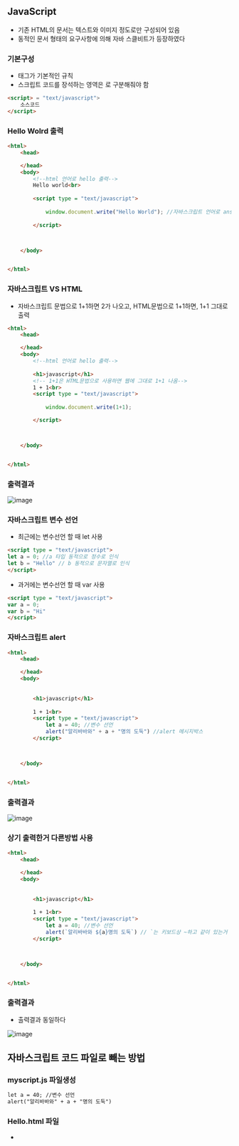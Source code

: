## JavaScript
- 기존 HTML의 문서는 텍스트와 이미지 정도로만 구성되어 있음
- 동적인 문서 형태의 요구사항에 의해 자바 스클비트가 등장하였다

### 기본구성
- <script></script> 태그가 기본적인 규칙
- 스크립트 코드를 장석하는 영역은 <script></script>로 구분해줘야 함

```html
<script> = "text/javascript">
    소스코드
</script>
```

### Hello Wolrd 출력
```html
<html>
    <head>

    </head>
    <body>
        <!--html 언어로 hello 출력-->
        Hello world<br>
      
        <script type = "text/javascript">
            
            window.document.write("Hello World"); //자바스크립트 언어로 answk 출력
            
        </script>



    </body>


</html>
```

### 자바스크립트 VS HTML
- 자바스크립트 문법으로 1+1하면 2가 나오고, HTML문법으로 1+1하면, 1+1 그대로 출력
 
```html
<html>
    <head>

    </head>
    <body>
        <!--html 언어로 hello 출력-->
        
        <h1>javascript</h1>
        <!-- 1+1은 HTML문법으로 사용하면 웹에 그대로 1+1 나옴-->
        1 + 1<br>
        <script type = "text/javascript">
            
            window.document.write(1+1); 

        </script>



    </body>


</html>
```

### 출력결과
![image](https://user-images.githubusercontent.com/82345970/164352853-6e02d4bd-4fc9-403b-8223-722460d1046d.png)

### 자바스크립트 변수 선언

- 최근에는 변수선언 할 때 let 사용
```html
<script type = "text/javascript">
let a = 0; //a 타입 동적으로 정수로 인식
let b = "Hello" // b 동적으로 문자열로 인식
</script>  
```

- 과거에는 변수선언 할 때 var 사용
```html
<script type = "text/javascript">
var a = 0;
var b = "Hi"
</script>  
```

### 자바스크립트 alert
```html
<html>
    <head>

    </head>
    <body>
        
        
        <h1>javascript</h1>
        
        1 + 1<br>
        <script type = "text/javascript">
            let a = 40; //변수 선언
            alert("알리바바와" + a + "명의 도둑") //alert 메시지박스 
        </script>



    </body>


</html>
```
### 출력결과
![image](https://user-images.githubusercontent.com/82345970/164353860-c4ef2d45-800c-40e8-967a-c659f2b7af4b.png)

### 상기 출력한거 다른방법 사용
```html
<html>
    <head>

    </head>
    <body>
        
        
        <h1>javascript</h1>
        
        1 + 1<br>
        <script type = "text/javascript">
            let a = 40; //변수 선언
            alert(`알리바바와 ${a}명의 도둑`) // `는 키보드상 ~하고 같이 있는거 `backtick이라고 함
        </script>



    </body>


</html>
```
### 출력결과
- 출력결과 동일하다
 
 ![image](https://user-images.githubusercontent.com/82345970/164355092-8d096056-a082-4ecd-aa3d-da9ae05f5c63.png)

## 자바스크립트 코드 파일로 빼는 방법

### myscript.js 파일생성

```html
let a = 40; //변수 선언
alert("알리바바와" + a + "명의 도둑") 
```
### Hello.html 파일
- <script type = "text/javascript" src = "myscript.js"> 
- 가독성 및 보안에 Good
    
```html
<html>
    <head>
        <meta charset="utf-8">
    </head>
    <body>
        
        
                  
        <script type = "text/javascript" src = "myscript.js"> //파일을 빼줌      
        </script>
    </body>
</html>
```

### 개발자모드(F12)활용
- 개발자모드 -> console 들어가면 자바스크립트 언어로 인식
- . 누르면 함수도 나옴

### 변수선언 예제
- 출력방법, 개행방법
    
```html
<html>
    <head>
        <meta charset="utf-8">
    </head>
    <body>        
        
                 
        <script type = "text/javascript">
            let name = "김 진";
            let age = "20";
            document.write("이름 : " +name + "<br>");  //개행하는법    
            document.write("나이 : " +age);  //출력하는법  

        </script>

    </body>


</html>
```
### 출력결과
    ![image](https://user-images.githubusercontent.com/82345970/164358917-69c2b6e3-24fb-4509-9d4f-70b85676330a.png)

    
### 자료형 예제
- 정수, 실수 사칙연산
    
```html
    <html>
    <head>
        <meta charset="utf-8">
    </head>
    <body>        
        
                
        <script type = "text/javascript">
            let a = 10;
            let b = 20;
            let c = 0.3;
            let d = 0.2;

            document.write(a + b + "<br>" );
            document.write(a - b + "<br>" );
            document.write(c * d + "<br>" );
            document.write(c / d + "<br>" );

        </script>

    </body>


</html>
```
    
### 출력결과
![image](https://user-images.githubusercontent.com/82345970/164358319-f5d611ad-60ac-46f9-b97a-084eb7cb9f30.png)
    
### 자료형 예제
- 문자열    

```html
    <html>
    <head>
        <meta charset="utf-8">
    </head>
    <body>        
        
                
        <script type = "text/javascript">
            let name = "JinKim"
            let address = "suwon"

            document.writeln("name : " +name + "<br>");
            document.writeln("address : " +address);
        </script>

    </body>


</html>
```
### 자료형 예제
- boolean
    
```html
    <html>
    <head>
        <meta charset="utf-8">
    </head>
    <body>        
        
                 
        <script type = "text/javascript">
            let single = false;
            let male = true;

            document.write("single : " +single + "<br>");
            document.write("male : " +male);
        </script>

    </body>


</html>
```
### 출력결과
![image](https://user-images.githubusercontent.com/82345970/164359249-324f1772-6478-48da-a9c7-79bf6c596360.png)

### 자료형 예제
- Null 형    

```html
    <html>
    <head>
        <meta charset="utf-8">
    </head>
    <body>        
        
                 
        <script type = "text/javascript">
            let a = null;
            document.write("문자형 : " +(a) + "<br>");
            document.write("숫자형 : " +(7 + a) + "<br>");
        </script>

    </body>


</html>
```
### 출력결과    
- 문자형, 숫자형일때 출력결과 비교    
- 문자형일때 null로 인식, 숫자형일때는 0으로 인식
    
![image](https://user-images.githubusercontent.com/82345970/164359708-2e6d7530-5a0b-4580-8a08-dd3be73f0c86.png)


### 조건문(if) 

```html
<html>
    <head>
        <meta charset="utf-8">
    </head>
    <body>        
        
                 
        <script type = "text/javascript">
            
            let a = prompt("input","0"); //0자리에는 디폴트값 적어주기

            if(a > 0)
            {
                document.write("a는 0보다 크다" + "<br>");
            }
            else
            {
                document.write("a는 0보다 같거나 작다" + "<br>");
            }

        </script>

    </body>


</html>
```
    
### 입력함수
```html
let a =prompt("input","0") // input자리 -> 문장, 0자리 -> 디폴트값 설정
```
### 출력결과
![image](https://user-images.githubusercontent.com/82345970/164362432-27b2fc9d-50eb-412a-87f4-54399e25a647.png)
    
### 조건문(if ~ else if)
```html
<html>
    <head>
        <meta charset="utf-8">
    </head>
    <body>        
        
                 
        <script type = "text/javascript">
            
            let a = prompt("점수입력","0");

            if(a >=90 && a <= 100)
            {
                document.write("A입니다")
            }
            else if(a >=80 && a <=89)
            {
                document.write("B입니다")
            }
            else if(a >=70 && a <=79)
            {
                document.write("C입니다")
            }
            else if(a >=60 &0& a <=69)
            {
                document.write("D입니다")
            }
            else if(a >=0 &0& a <=59)
            {
                document.write("F입니다")
            }                          
            else
            {
                document.write("범위 벗어났습니다")
            }
        </script>

    </body>


</html>
```
### CSS 선택자 접근
- 단일 요소 접근 : (#id);
- 복수 요소 접근 : (.class-name);
            
### 조건문 예제
- CSS 선택자 접근 활용
- 토글(스위치)로 사용한 배경색 변경
```html
<html>
    <head>
        <meta charset="utf-8">
    </head>
    <body>
        
        
        <h1>배경색으로 변경합니다.</h1>
        <!--onclick 이벤트 처리기-->
        <input type = "button" value = "red" id = "bgc" onclick="
            if(document.querySelector('#bgc').value == 'red') // = button을 가리킴
            {
                //button을 클릭했을 때 red라고 써있으면 백그라운드컬러 blue로
                document.querySelector('body').style.backgroundColor = 'blue';
                document.querySelector('body').style.color = 'white';
                document.querySelector('#bgc').value = 'blue'
            }
            else
            {
                document.querySelector('body').style.backgroundColor = 'red';
                document.querySelector('body').style.color = 'white';
                document.querySelector('#bgc').value = 'red'
            }
        ">    
    </body>


</html>
```
### 출력결과
- 버튼 클릭시 배경색 변경
   
![image](https://user-images.githubusercontent.com/82345970/164371763-5cb1c3d7-90b2-4f85-85f3-316fc7ce6c4a.png)


### switch ~ case 문
```html
<html>
    <head>
        <meta charset="utf-8">
    </head>
    <body>
        
        
        <h1>javascript</h1>           
        <script type = "text/javascript">      
        let shorcut = prompt("단축키","0");

        switch(Number(shorcut)) //강제 형변환 해줌 parseInt함수도 가능
        {
            case 1:
                //전화걸기 모듈
                document.write("엄마 : 010-1234-1111")
            break;

            case 2:
                
                document.write("아빠 : 010-3465-1111")
            break;

            case 3:
                
                document.write("친구 : 010-1453-1111")
            break;
            default:
            document.write("해당 단축키가 없습니다")
            break;
        }

        </script>

    </body>


</html>
```

            
### while문
```html
            
<html>
    <head>
        <meta charset="utf-8">
    </head>
    <body>
        
        
        <h1>javascript</h1>           
        <script type = "text/javascript">      

            let i = 0;
            while(i < 5)
            {
                document.write((i+1) + ". javascript<br>");
                i++;
            }
        </script>

    </body>


</html>
```
    
### do ~ while문
```html
<html>
    <head>
        <meta charset="utf-8">
    </head>
    <body>
        
        
        <h1>javascript</h1>           
        <script type = "text/javascript">      

            let i = 0;
            
            do{
                document.write((i+1) + ". javascript<br>");
                i++;
            }while(i < 5)
        </script>

    </body>


</html>
```
    
### for문

```html
    
<html>
    <head>
        <meta charset="utf-8">
    </head>
    <body>
        
        
        <h1>javascript</h1>           
        <script type = "text/javascript">      

            for(let i = 0; i < 5;i++)
            {
                document.write((i+1) + ".java<br>");
            }
            
        </script>

    </body>


</html>
```
    
### 배열    
```html
<html>
    <head>
        <meta charset="utf-8">
    </head>
    <body>
        
        
        <h1>Array</h1>           
        <script type = "text/javascript">
            var arr = ["자바스크립트","파이썬","Nodejs"]; 
        document.write((arr[0]) + "<br>");
        document.write((arr[1]) + "<br>");
        document.write((arr[2]) + "<br>");
         </script>      

    </body>


</html>
```

    
### 배열응용(동적배열)
- push()함수로 배열요소, 동적으로 할당(추가)    

```html
    
<html>
    <head>
        <meta charset="utf-8">
    </head>
    <body>
        
        
        <h1>Array</h1>           
        <script type = "text/javascript">
            let arr = ["자바스크립트","파이썬","Nodejs"]; 
        document.write((arr[0]) + "<br>");
        document.write((arr[1]) + "<br>");
        document.write((arr[2]) + "<br>");
        document.write(arr.length);
         </script>      
        <h1>Add</h1>
        <script type = "text/javascript">
            arr.push('리액트'); //push함수로 리액트 추가
            arr.push('C#.NET');
            document.write((arr[3]) + "<br>");
            document.write((arr[4]) + "<br>");
        </script>
        <h1>Count</h1>
        <script>
            for(let i = 0; i < arr.length; i++)
            {
                document.write('<li>' + arr[i] + '</li>');
            }
        </script>
    </body>


</html>











      

        </script>

    </body>


</html>
```

### 함수
- 함수의형태
```html
 function 함수이름(전단인자1,전달인자2, ....)
 {
    함수의 내용 
 }
```















    
    









            








            
            







                
            
            
    
    
    


















    
    
    





















































